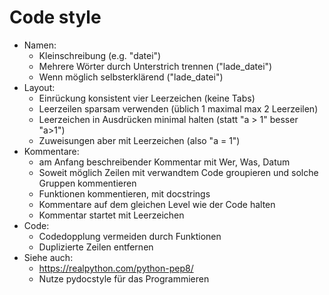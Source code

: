 # Code style

* Namen:
  * Kleinschreibung (e.g. "datei")
  * Mehrere Wörter durch Unterstrich trennen ("lade_datei")
  * Wenn möglich selbsterklärend ("lade_datei")
* Layout:
  * Einrückung konsistent vier Leerzeichen (keine Tabs)
  * Leerzeilen sparsam verwenden (üblich 1 maximal max 2 Leerzeilen)
  * Leerzeichen in Ausdrücken minimal halten (statt "a > 1" besser "a>1")
  * Zuweisungen aber mit Leerzeichen (also "a = 1")
* Kommentare:
  * am Anfang beschreibender Kommentar mit Wer, Was, Datum
  * Soweit möglich Zeilen mit verwandtem Code groupieren und solche Gruppen kommentieren
  * Funktionen kommentieren, mit docstrings
  * Kommentare auf dem gleichen Level wie der Code halten
  * Kommentar startet mit Leerzeichen  
* Code:
  * Codedopplung vermeiden durch Funktionen
  * Duplizierte Zeilen entfernen
* Siehe auch:
  * https://realpython.com/python-pep8/
  * Nutze pydocstyle für das Programmieren
